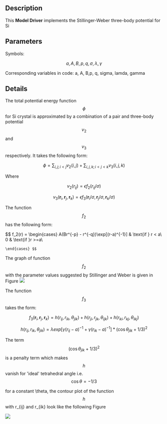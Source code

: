## Description
This **Model Driver** implements the Stillinger-Weber three-body potential for Si

## Parameters
Symbols:

$$ a, A, B, p, q, \sigma, \lambda, \gamma$$

Corresponding variables in code:
a, A, B,p, q, sigma, lamda, gamma

## Details

The total potential energy function $$ \phi $$ for Si crystal is approximated by a combination of a pair and three-body potential $$v_2$$ and $$v_3$$ respectively. It takes the following form:

$$ \phi =  \sum_{i,j; i<j} v_2(i,j) + \sum_{i,j,k; i<j<k} v_3(i,j,k) $$

Where 

$$ v_2(r_{ij}) = \epsilon f_2(r_{ij}/\sigma) $$

$$ v_3(\mathbf{r}_i ,\mathbf{r}_j, \mathbf{r}_k) = \epsilon f_3(\mathbf{r}_i/\sigma, \mathbf{r}_j/\sigma, \mathbf{r}_k/\sigma) $$

The function $$f_2$$ has the following form:

$$ f_2(r) = \begin{cases}
      A(Br^{-p} - r^{-q})\exp[(r-a)^{-1}] &  \text{if  } r < a\\
     0 & \text{if  }r >=a\\
      
    \end{cases} $$

The graph of function $$f_2$$ with the parameter values suggested by Stillinger and Weber is given in Figure 
![](/wimage/MD_335816936951_002/taru4uce/Figure1)

The function $$f_3$$ takes the form:

$$ f_3(\mathbf{r}_i, \mathbf{r}_j, \mathbf{r}_k) =  h(r_{ij},r_{ik},\theta_{jik}) + h(r_{ji},r_{jk},\theta_{ijk}) + h(r_{ki},r_{kj},\theta_{ikj}) $$

$$  h(r_{ij},r_{ik},\theta_{jik}) = \lambda exp[\gamma(r_{ij}-a)^{-1} + \gamma(r_{ik}-a)^{-1}]*(\cos\theta_{jik} + 1/3)^2 $$

 The term $$ (\cos\theta_{jik} + 1/3)^2 $$ is a penalty term which makes $$ h $$ vanish for 'ideal' tetrahedral angle i.e. $$ \cos\theta = -1/3 $$

for a constant \theta, the contour plot of the function $$ h $$ with r_{ij} and r_{ik} look like the following Figure

![](/wimage/MD_335816936951_002/taru4uce/Figure2)
